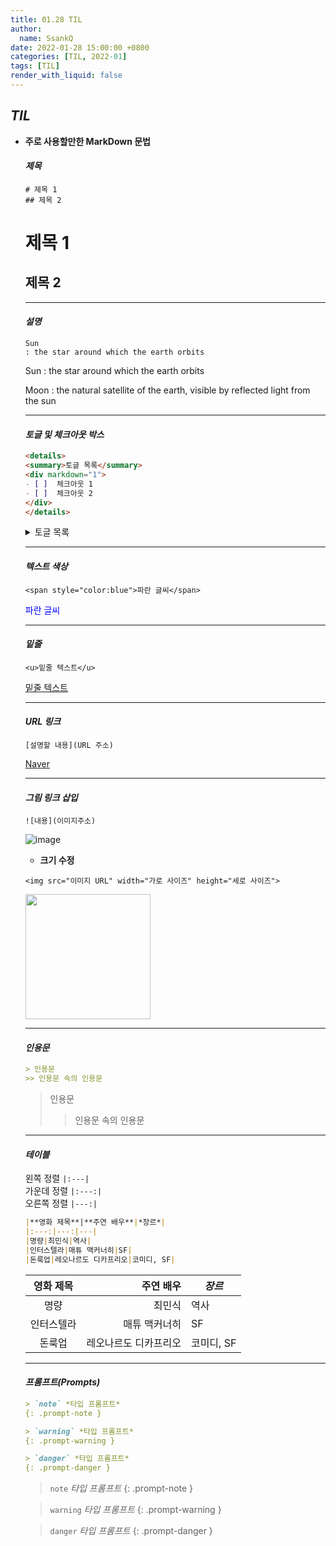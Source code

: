 ```yaml
---
title: 01.28 TIL
author:
  name: SsankQ
date: 2022-01-28 15:00:00 +0800
categories: [TIL, 2022-01]
tags: [TIL]
render_with_liquid: false
---
```


## *TIL*

- **주로 사용할만한 MarkDown 문법**

  #### ***제목***

    ```
    # 제목 1
    ## 제목 2
    ``` 

    # 제목 1
    ## 제목 2  

    ---


  #### ***설명*** 

    ```
    Sun
    : the star around which the earth orbits
    ```

    Sun
    : the star around which the earth orbits

    Moon
    : the natural satellite of the earth, visible by reflected light from the sun

    ---

  #### ***토글 및 체크아웃 박스***

    ```markdown
    <details>
    <summary>토글 목록</summary>
    <div markdown="1">       
    - [ ]  체크아웃 1
    - [ ]  체크아웃 2
    </div>
    </details>
    ```

    <details>
    <summary>토글 목록</summary>
    <div markdown="1">       
    - [ ]  체크아웃 1
    - [ ]  체크아웃 2
    </div>
    </details>

    ---

  #### ***텍스트 색상***

    `<span style="color:blue">파란 글씨</span>`  

    <span style="color:blue">파란 글씨</span>

    ---

  #### ***밑줄***

    `<u>밑줄 텍스트</u>`  

    <u>밑줄 텍스트</u>

    ---

  #### ***URL 링크***

    `[설명할 내용](URL 주소)`  

    [Naver](https://naver.com)

    ---

  #### ***그림 링크 삽입***

    `![내용](이미지주소)`  

    ![image](https://cdn.pixabay.com/photo/2021/09/10/20/02/cats-6614088_960_720.jpg)

    - **크기 수정**

    `<img src="이미지 URL" width="가로 사이즈" height="세로 사이즈">`  

    <img src="https://cdn.pixabay.com/photo/2021/09/10/20/02/cats-6614088_960_720.jpg" width=200px height=200px>

    ---

  #### ***인용문***

    ```markdown
    > 인용문
    >> 인용문 속의 인용문
    ```

    > 인용문
    >> 인용문 속의 인용문

    ---

  #### ***테이블*** 

    왼쪽 정렬 `|:---|`  
    가운데 정렬 `|:---:|`  
    오른쪽 정렬 `|---:|`  

    ```markdown
    |**영화 제목**|**주연 배우**|*장르*|
    |:---:|---:|---|
    |명량|최민식|역사|
    |인터스텔라|매튜 맥커너히|SF|
    |돈룩업|레오나르도 디카프리오|코미디, SF|
    ```

    |**영화 제목**|**주연 배우**|*장르*|
    |:---:|---:|---|
    |명량|최민식|역사|
    |인터스텔라|매튜 맥커너히|SF|
    |돈룩업|레오나르도 디카프리오|코미디, SF|

    ---

  #### ***프롬프트(Prompts)***

    ```markdown
    > `note` *타입 프롬프트*
    {: .prompt-note }

    > `warning` *타입 프롬프트*
    {: .prompt-warning }

    > `danger` *타입 프롬프트*
    {: .prompt-danger }
    ```


  > `note` *타입 프롬프트*
  {: .prompt-note }

  > `warning` *타입 프롬프트*
  {: .prompt-warning }

  > `danger` *타입 프롬프트*
  {: .prompt-danger }